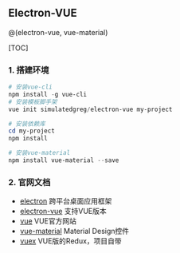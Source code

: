 ## Electron-VUE

@(electron-vue, vue-material)

[TOC]

### 1. 搭建环境

```powershell
# 安装vue-cli
npm install -g vue-cli
# 安装模板脚手架
vue init simulatedgreg/electron-vue my-project

# 安装依赖库
cd my-project
npm install

# 安装vue-material
npm install vue-material --save
```

### 2. 官网文档

* [electron](https://electronjs.org/docs)                         跨平台桌面应用框架
* [electron-vue](https://legacy.gitbook.com/book/simulatedgreg/electron-vue/details)                 支持VUE版本
* [vue](https://cn.vuejs.org)                                 VUE官方网站
* [vue-material](https://vuematerial.io)                 Material Design控件
* [vuex](https://vuex.vuejs.org/zh/guide/)                                VUE版的Redux，项目自带

